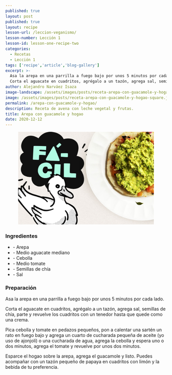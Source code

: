 ```yaml
---
published: true
layout: post
published: true
layout: recipe
lesson-url: /leccion-veganismo/
lesson-number: Lección 1
lesson-id: lesson-one-recipe-two
categories:
  - Recetas
  - Lección 1
tags: ['recipe','article','blog-gallery']
excerpt: >-
  Asa la arepa en una parrilla a fuego bajo por unos 5 minutos por cada lado.
  Corta el aguacate en cuadritos, agrégalo a un tazón, agrega sal, semillas de chía, parte y revuelve los cuadritos con un tenedor hasta que quede como una crema.
author: Alejandro Narváez Isaza
image-landscape: /assets/images/posts/receta-arepa-con-guacamole-y-hogao-landscape.jpg
image: /assets/images/posts/receta-arepa-con-guacamole-y-hogao-square.jpg
permalink: /arepa-con-guacamole-y-hogao/
description: Receta de avena con leche vegetal y frutas.
title: Arepa con guacamole y hogao
date: 2020-12-12
---
```

<figure>
  <img src="../assets/images/posts/receta-arepa-con-guacamole-y-hogao-landscape.jpg">
</figure>

<h3>Ingredientes</h3>

<ul>
  <li>- Arepa</li>
  <li>- Medio aguacate mediano</li>
  <li>- Cebolla</li>
  <li>- Medio tomate</li>
  <li>- Semillas de chía</li>
  <li>- Sal</li>
</ul>

<h3>Preparación</h3>

<p class="post-content-p post-content-space">Asa la arepa en una parrilla a fuego bajo por unos 5 minutos por cada lado.</p>

<p class="post-content-p post-content-space">Corta el aguacate en cuadritos, agrégalo a un tazón, agrega sal, semillas de chía, parte y revuelve los cuadritos con un tenedor hasta que quede como una crema.</p>

<p class="post-content-p post-content-space">Pica cebolla y tomate en pedazos pequeños, pon a calentar una sartén un rato en fuego bajo y agrega un cuarto de cucharada pequeña de aceite (yo uso de ajonjolí) o una cucharada de agua, agrega la cebolla y espera uno o dos minutos, agrega el tomate y revuelve por unos dos minutos.<p>

<p class="post-content-p post-content-half-space">Esparce el hogao sobre la arepa, agrega el guacamole y listo. Puedes acompañar con un tazón pequeño de papaya en cuadritos con limón y la bebida de tu preferencia.<p>
